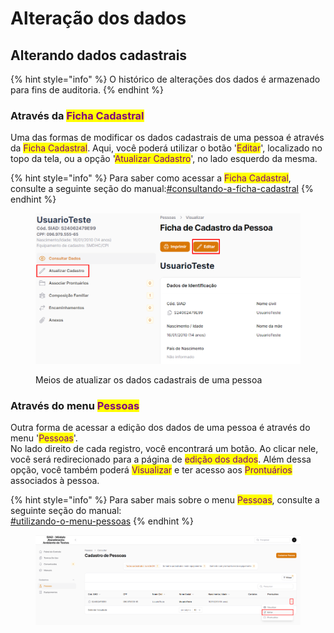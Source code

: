 # Alteração dos dados

## Alterando dados cadastrais

{% hint style="info" %}
O histórico de alterações dos dados é armazenado para fins de auditoria.
{% endhint %}

### Através da <mark style="color:purple;">Ficha Cadastral</mark>

Uma das formas de modificar os dados cadastrais de uma pessoa é através da <mark style="color:purple;">Ficha Cadastral</mark>. Aqui, você poderá utilizar o botão '<mark style="color:purple;">Editar</mark>', localizado no topo da tela, ou a opção '<mark style="color:purple;">Atualizar Cadastro</mark>', no lado esquerdo da mesma.

{% hint style="info" %}
Para saber como acessar a <mark style="color:purple;">Ficha Cadastral</mark>, consulte a seguinte seção do manual:[#consultando-a-ficha-cadastral](ficha.md#consultando-a-ficha-cadastral "mention")
{% endhint %}

<figure><img src="../.gitbook/assets/image (58).png" alt=""><figcaption><p>Meios de atualizar os dados cadastrais de uma pessoa</p></figcaption></figure>



### Através do menu <mark style="color:purple;">Pessoas</mark>

Outra forma de acessar a edição dos dados de uma pessoa é através do menu '<mark style="color:purple;">Pessoas</mark>'.\
No lado direito de cada registro, você encontrará um botão. Ao clicar nele, você será redirecionado para a página de <mark style="color:purple;">edição dos dados</mark>. Além dessa opção, você também poderá <mark style="color:purple;">Visualizar</mark> e ter acesso aos <mark style="color:purple;">Prontuários</mark> associados à pessoa.

{% hint style="info" %}
Para saber mais sobre o menu <mark style="color:purple;">Pessoas</mark>, consulte a seguinte seção do manual:\
[#utilizando-o-menu-pessoas](pesquisa.md#utilizando-o-menu-pessoas "mention")
{% endhint %}

<figure><img src="../.gitbook/assets/image (59).png" alt=""><figcaption></figcaption></figure>
